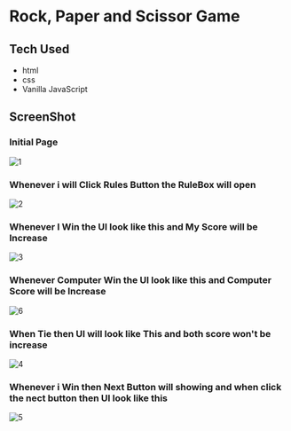 ﻿# Rock, Paper and Scissor Game

## Tech Used
  - html
  - css
  - Vanilla JavaScript

## ScreenShot

### Initial Page
![1](https://github.com/ruchipratihast/cuvette-micro_project_3/assets/132348008/033b0d6a-55d8-4f27-838f-f835f4a7f4c2)

### Whenever i will Click Rules Button the RuleBox will open 
![2](https://github.com/ruchipratihast/cuvette-micro_project_3/assets/132348008/da640fb0-e6f7-4168-a656-58a237f3ad57)

### Whenever I Win the UI look like this and My Score will be Increase
![3](https://github.com/ruchipratihast/cuvette-micro_project_3/assets/132348008/4710e83e-11e2-48f2-ae49-dbe46887731f)

### Whenever Computer Win the UI look like this and Computer Score will be Increase
![6](https://github.com/ruchipratihast/cuvette-micro_project_3/assets/132348008/a83b5686-ee65-443f-b72d-42b790e8cea5)

### When Tie then UI will look like This and both score won't be increase
![4](https://github.com/ruchipratihast/cuvette-micro_project_3/assets/132348008/f464e221-2b38-4c05-8beb-dae82437f02b)

### Whenever i Win then Next Button will showing and when click the nect button then UI look like this
![5](https://github.com/ruchipratihast/cuvette-micro_project_3/assets/132348008/11190269-092a-4c3e-b5d1-fec83937880b)


